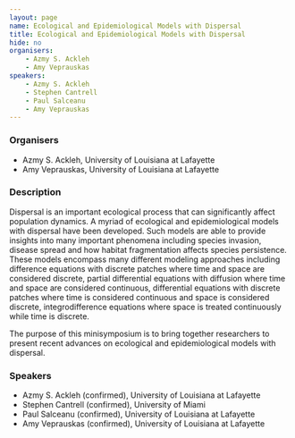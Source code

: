 ```yaml
---
layout: page
name: Ecological and Epidemiological Models with Dispersal
title: Ecological and Epidemiological Models with Dispersal
hide: no
organisers:
    - Azmy S. Ackleh
    - Amy Veprauskas
speakers:
    - Azmy S. Ackleh 
    - Stephen Cantrell 
    - Paul Salceanu 
    - Amy Veprauskas
---
```

### Organisers

- Azmy S. Ackleh, University of Louisiana at Lafayette
- Amy Veprauskas, University of Louisiana at Lafayette

### Description

Dispersal is an important ecological process that can significantly affect population dynamics. A myriad of ecological and epidemiological models with dispersal have been developed. Such models are able to provide insights into many important phenomena including species invasion, disease spread and how habitat fragmentation affects species persistence. These models encompass many different modeling approaches including difference equations with discrete patches where time and space are considered discrete, partial differential equations with diffusion where time and space are considered continuous, differential equations with discrete patches where time is considered continuous and space is considered discrete, integrodifference equations where space is treated continuously while time is discrete. 
 
 The purpose of this minisymposium is to bring together researchers to present recent advances on ecological and epidemiological models with dispersal.

### Speakers

- Azmy S. Ackleh (confirmed), University of Louisiana at Lafayette 
- Stephen Cantrell (confirmed), University of Miami 
- Paul Salceanu (confirmed), University of Louisiana at Lafayette 
- Amy Veprauskas (confirmed), University of Louisiana at Lafayette
